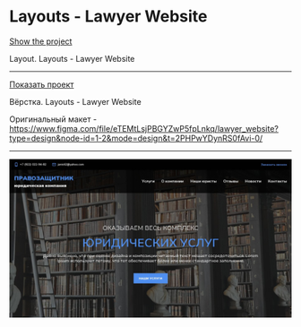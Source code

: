 # Layouts - Lawyer Website

[Show the project](https://tim2015web.github.io/Layouts_lawyer_website/)

Layout. Layouts - Lawyer Website

---

[Показать проект](https://tim2015web.github.io/Layouts_lawyer_website/)

Вёрстка. Layouts - Lawyer Website

Оригинальный макет - https://www.figma.com/file/eTEMtLsjPBGYZwP5fpLnkq/lawyer_website?type=design&node-id=1-2&mode=design&t=2PHPwYDynRS0fAvi-0/



---

<img src="screenshot.jpg" title="Screenshot" alt="HTML"/>